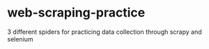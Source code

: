# web-scraping-practice
3 different spiders for practicing data collection through scrapy and selenium
